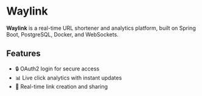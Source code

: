 # Waylink

**Waylink** is a real-time URL shortener and analytics platform, built on Spring Boot, PostgreSQL, Docker, and WebSockets.

## Features

- 🔒 OAuth2 login for secure access
- 📊 Live click analytics with instant updates
- 🔗 Real-time link creation and sharing
